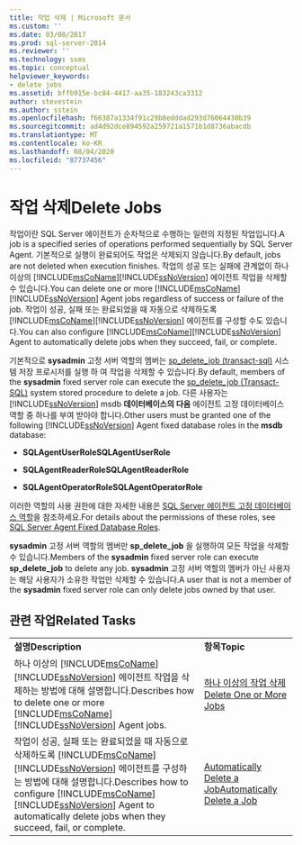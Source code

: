 ```yaml
---
title: 작업 삭제 | Microsoft 문서
ms.custom: ''
ms.date: 03/08/2017
ms.prod: sql-server-2014
ms.reviewer: ''
ms.technology: ssms
ms.topic: conceptual
helpviewer_keywords:
- delete jobs
ms.assetid: bffb915e-bc84-4417-aa35-183243ca3312
author: stevestein
ms.author: sstein
ms.openlocfilehash: f66387a1334f91c29b8edddad293d76064430b39
ms.sourcegitcommit: ad4d92dce894592a259721a1571b1d8736abacdb
ms.translationtype: MT
ms.contentlocale: ko-KR
ms.lasthandoff: 08/04/2020
ms.locfileid: "87737456"
---
```

# <a name="delete-jobs"></a><span data-ttu-id="fda70-102">작업 삭제</span><span class="sxs-lookup"><span data-stu-id="fda70-102">Delete Jobs</span></span>
  <span data-ttu-id="fda70-103">작업이란 SQL Server 에이전트가 순차적으로 수행하는 일련의 지정된 작업입니다.</span><span class="sxs-lookup"><span data-stu-id="fda70-103">A job is a specified series of operations performed sequentially by SQL Server Agent.</span></span> <span data-ttu-id="fda70-104">기본적으로 실행이 완료되어도 작업은 삭제되지 않습니다.</span><span class="sxs-lookup"><span data-stu-id="fda70-104">By default, jobs are not deleted when execution finishes.</span></span> <span data-ttu-id="fda70-105">작업의 성공 또는 실패에 관계없이 하나 이상의 [!INCLUDE[msCoName](../../includes/msconame-md.md)][!INCLUDE[ssNoVersion](../../includes/ssnoversion-md.md)] 에이전트 작업을 삭제할 수 있습니다.</span><span class="sxs-lookup"><span data-stu-id="fda70-105">You can delete one or more [!INCLUDE[msCoName](../../includes/msconame-md.md)][!INCLUDE[ssNoVersion](../../includes/ssnoversion-md.md)] Agent jobs regardless of success or failure of the job.</span></span> <span data-ttu-id="fda70-106">작업이 성공, 실패 또는 완료되었을 때 자동으로 삭제하도록 [!INCLUDE[msCoName](../../includes/msconame-md.md)][!INCLUDE[ssNoVersion](../../includes/ssnoversion-md.md)] 에이전트를 구성할 수도 있습니다.</span><span class="sxs-lookup"><span data-stu-id="fda70-106">You can also configure [!INCLUDE[msCoName](../../includes/msconame-md.md)][!INCLUDE[ssNoVersion](../../includes/ssnoversion-md.md)] Agent to automatically delete jobs when they succeed, fail, or complete.</span></span>  
  
 <span data-ttu-id="fda70-107">기본적으로 **sysadmin** 고정 서버 역할의 멤버는 [sp_delete_job &#40;transact-sql&#41;](/sql/relational-databases/system-stored-procedures/sp-delete-job-transact-sql) 시스템 저장 프로시저를 실행 하 여 작업을 삭제할 수 있습니다.</span><span class="sxs-lookup"><span data-stu-id="fda70-107">By default, members of the **sysadmin** fixed server role can execute the [sp_delete_job &#40;Transact-SQL&#41;](/sql/relational-databases/system-stored-procedures/sp-delete-job-transact-sql) system stored procedure to delete a job.</span></span> <span data-ttu-id="fda70-108">다른 사용자는 [!INCLUDE[ssNoVersion](../../includes/ssnoversion-md.md)] msdb **데이터베이스의 다음** 에이전트 고정 데이터베이스 역할 중 하나를 부여 받아야 합니다.</span><span class="sxs-lookup"><span data-stu-id="fda70-108">Other users must be granted one of the following [!INCLUDE[ssNoVersion](../../includes/ssnoversion-md.md)] Agent fixed database roles in the **msdb** database:</span></span>  
  
-   <span data-ttu-id="fda70-109">**SQLAgentUserRole**</span><span class="sxs-lookup"><span data-stu-id="fda70-109">**SQLAgentUserRole**</span></span>  
  
-   <span data-ttu-id="fda70-110">**SQLAgentReaderRole**</span><span class="sxs-lookup"><span data-stu-id="fda70-110">**SQLAgentReaderRole**</span></span>  
  
-   <span data-ttu-id="fda70-111">**SQLAgentOperatorRole**</span><span class="sxs-lookup"><span data-stu-id="fda70-111">**SQLAgentOperatorRole**</span></span>  
  
 <span data-ttu-id="fda70-112">이러한 역할의 사용 권한에 대한 자세한 내용은 [SQL Server 에이전트 고정 데이터베이스 역할](sql-server-agent-fixed-database-roles.md)을 참조하세요.</span><span class="sxs-lookup"><span data-stu-id="fda70-112">For details about the permissions of these roles, see [SQL Server Agent Fixed Database Roles](sql-server-agent-fixed-database-roles.md).</span></span>  
  
 <span data-ttu-id="fda70-113">**sysadmin** 고정 서버 역할의 멤버만 **sp_delete_job** 을 실행하여 모든 작업을 삭제할 수 있습니다.</span><span class="sxs-lookup"><span data-stu-id="fda70-113">Members of the **sysadmin** fixed server role can execute **sp_delete_job** to delete any job.</span></span> <span data-ttu-id="fda70-114">**sysadmin** 고정 서버 역할의 멤버가 아닌 사용자는 해당 사용자가 소유한 작업만 삭제할 수 있습니다.</span><span class="sxs-lookup"><span data-stu-id="fda70-114">A user that is not a member of the **sysadmin** fixed server role can only delete jobs owned by that user.</span></span>  
  
## <a name="related-tasks"></a><span data-ttu-id="fda70-115">관련 작업</span><span class="sxs-lookup"><span data-stu-id="fda70-115">Related Tasks</span></span>  
  
|||  
|-|-|  
|<span data-ttu-id="fda70-116">**설명**</span><span class="sxs-lookup"><span data-stu-id="fda70-116">**Description**</span></span>|<span data-ttu-id="fda70-117">**항목**</span><span class="sxs-lookup"><span data-stu-id="fda70-117">**Topic**</span></span>|  
|<span data-ttu-id="fda70-118">하나 이상의 [!INCLUDE[msCoName](../../includes/msconame-md.md)][!INCLUDE[ssNoVersion](../../includes/ssnoversion-md.md)] 에이전트 작업을 삭제하는 방법에 대해 설명합니다.</span><span class="sxs-lookup"><span data-stu-id="fda70-118">Describes how to delete one or more [!INCLUDE[msCoName](../../includes/msconame-md.md)][!INCLUDE[ssNoVersion](../../includes/ssnoversion-md.md)] Agent jobs.</span></span>|[<span data-ttu-id="fda70-119">하나 이상의 작업 삭제</span><span class="sxs-lookup"><span data-stu-id="fda70-119">Delete One or More Jobs</span></span>](delete-one-or-more-jobs.md)|  
|<span data-ttu-id="fda70-120">작업이 성공, 실패 또는 완료되었을 때 자동으로 삭제하도록 [!INCLUDE[msCoName](../../includes/msconame-md.md)][!INCLUDE[ssNoVersion](../../includes/ssnoversion-md.md)] 에이전트를 구성하는 방법에 대해 설명합니다.</span><span class="sxs-lookup"><span data-stu-id="fda70-120">Describes how to configure [!INCLUDE[msCoName](../../includes/msconame-md.md)][!INCLUDE[ssNoVersion](../../includes/ssnoversion-md.md)] Agent to automatically delete jobs when they succeed, fail, or complete.</span></span>|[<span data-ttu-id="fda70-121">Automatically Delete a Job</span><span class="sxs-lookup"><span data-stu-id="fda70-121">Automatically Delete a Job</span></span>](automatically-delete-a-job.md)|  
  
  
